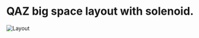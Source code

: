 # QAZ big space layout with solenoid.

![Layout](https://github.com/ImYourHuckleberry/qmk_firmware/blob/master/keyboards/tominabox1/qaz/keymaps/big_space_solenoid/layout.png?raw=true)
